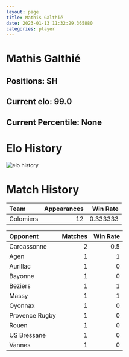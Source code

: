 ```yaml
---  
layout: page  
title: Mathis Galthié  
date: 2023-01-13 11:32:29.365880  
categories: player  
---
```

# Mathis Galthié

## Positions: SH

## Current elo: 99.0

## Current Percentile: None

# Elo History


![elo history](history_MathisGalthié.png)
# Match History


| Team      |   Appearances |   Win Rate |
|:----------|--------------:|-----------:|
| Colomiers |            12 |   0.333333 |

| Opponent       |   Matches |   Win Rate |
|:---------------|----------:|-----------:|
| Carcassonne    |         2 |        0.5 |
| Agen           |         1 |        1   |
| Aurillac       |         1 |        0   |
| Bayonne        |         1 |        0   |
| Beziers        |         1 |        1   |
| Massy          |         1 |        1   |
| Oyonnax        |         1 |        0   |
| Provence Rugby |         1 |        0   |
| Rouen          |         1 |        0   |
| US Bressane    |         1 |        0   |
| Vannes         |         1 |        0   |